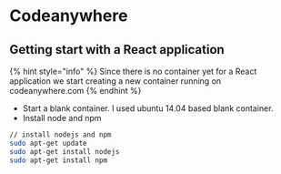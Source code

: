 # Codeanywhere

## Getting start with a React application

{% hint style="info" %}
 Since there is no container yet for a React application we start creating a new container running on codeanywhere.com
{% endhint %}

* Start a blank container. I used ubuntu 14.04 based blank container.
* Install node and npm 

```bash
// install nodejs and npm
sudo apt-get update
sudo apt-get install nodejs
sudo apt-get install npm 
```






